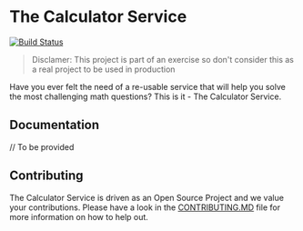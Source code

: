 # The Calculator Service

[![Build Status](https://dev.azure.com/calctest001/calctest001/_apis/build/status/krist00fer.calc-test?branchName=master)](https://dev.azure.com/calctest001/calctest001/_build/latest?definitionId=1?branchName=master)

> Disclamer: This project is part of an exercise so don't consider this as a real project to be used in production

Have you ever felt the need of a re-usable service that will help you solve the most challenging math questions? This is it - The Calculator Service.

## Documentation

// To be provided

## Contributing

The Calculator Service is driven as an Open Source Project and we value your contributions. Please have a look in the [CONTRIBUTING.MD](CONTRIBUTING.MD) file for more information on how to help out.


